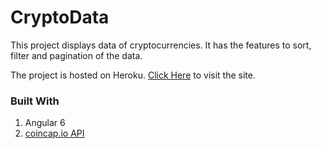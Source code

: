 # CryptoData

This project displays data of cryptocurrencies. It has the features to sort, filter and pagination of the data.

The project is hosted on Heroku. [Click Here](https://crypto-cap.herokuapp.com) to visit the site.

### Built With
1. Angular 6
2. [coincap.io API](https://github.com/CoinCapDev/CoinCap.io)
